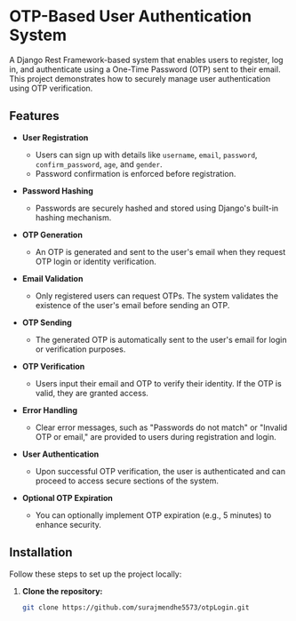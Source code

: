 # OTP-Based User Authentication System

A Django Rest Framework-based system that enables users to register, log in, and authenticate using a One-Time Password (OTP) sent to their email. This project demonstrates how to securely manage user authentication using OTP verification.

## Features

- **User Registration**
  - Users can sign up with details like `username`, `email`, `password`, `confirm_password`, `age`, and `gender`.
  - Password confirmation is enforced before registration.
  
- **Password Hashing**
  - Passwords are securely hashed and stored using Django's built-in hashing mechanism.

- **OTP Generation**
  - An OTP is generated and sent to the user's email when they request OTP login or identity verification.

- **Email Validation**
  - Only registered users can request OTPs. The system validates the existence of the user's email before sending an OTP.

- **OTP Sending**
  - The generated OTP is automatically sent to the user's email for login or verification purposes.

- **OTP Verification**
  - Users input their email and OTP to verify their identity. If the OTP is valid, they are granted access.

- **Error Handling**
  - Clear error messages, such as "Passwords do not match" or "Invalid OTP or email," are provided to users during registration and login.

- **User Authentication**
  - Upon successful OTP verification, the user is authenticated and can proceed to access secure sections of the system.

- **Optional OTP Expiration**
  - You can optionally implement OTP expiration (e.g., 5 minutes) to enhance security.

## Installation

Follow these steps to set up the project locally:

1. **Clone the repository:**
   ```bash
   git clone https://github.com/surajmendhe5573/otpLogin.git
   
